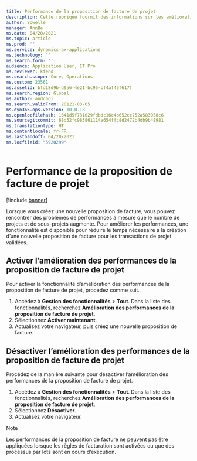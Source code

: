 ```yaml
---
title: Performance de la proposition de facture de projet
description: Cette rubrique fournit des informations sur les améliorations des performances des propositions de facture de projet.
author: Yowelle
manager: AnnBe
ms.date: 04/20/2021
ms.topic: article
ms.prod: ''
ms.service: dynamics-ax-applications
ms.technology: ''
ms.search.form: ''
audience: Application User, IT Pro
ms.reviewer: kfend
ms.search.scope: Core, Operations
ms.custom: 23561
ms.assetid: bfd18d9b-d9a6-4e21-bc95-bf4af45f617f
ms.search.region: Global
ms.author: andchoi
ms.search.validFrom: 20121-03-05
ms.dyn365.ops.version: 10.0.18
ms.openlocfilehash: 1641d5f731029fdbdc16c4b652cc752a583058c6
ms.sourcegitcommit: 68d52fc983861114e654ffc8d2472b4db9b48981
ms.translationtype: HT
ms.contentlocale: fr-FR
ms.lasthandoff: 04/20/2021
ms.locfileid: "5920299"
---
```

# <a name="project-invoice-proposal-performance"></a>Performance de la proposition de facture de projet

[!include [banner](../includes/banner.md)]

Lorsque vous créez une nouvelle proposition de facture, vous pouvez rencontrer des problèmes de performances à mesure que le nombre de projets et de sous-projets augmente. Pour améliorer les performances, une fonctionnalité est disponible pour réduire le temps nécessaire à la création d’une nouvelle proposition de facture pour les transactions de projet validées.

## <a name="enable-project-invoice-proposal-performance-enhancement"></a>Activer l’amélioration des performances de la proposition de facture de projet
Pour activer la fonctionnalité d’amélioration des performances de la proposition de facture de projet, procédez comme suit.

1.  Accédez à **Gestion des fonctionnalités** > **Tout**. Dans la liste des fonctionnalités, recherchez **Amélioration des performances de la proposition de facture de projet**.
2.  Sélectionnez **Activer maintenant**.
3.  Actualisez votre navigateur, puis créez une nouvelle proposition de facture.

## <a name="turn-off-project-invoice-proposal-performance-enhancement"></a>Désactiver l’amélioration des performances de la proposition de facture de projet
Procédez de la manière suivante pour désactiver l’amélioration des performances de la proposition de facture de projet.

1.  Accédez à **Gestion des fonctionnalités** > **Tout**. Dans la liste des fonctionnalités, recherchez **Amélioration des performances de la proposition de facture de projet**.
2.  Sélectionnez **Désactiver**.
3.  Actualisez votre navigateur.

> [!NOTE]
> Les performances de la proposition de facture ne peuvent pas être appliquées lorsque les règles de facturation sont activées ou que des processus par lots sont en cours d’exécution.
